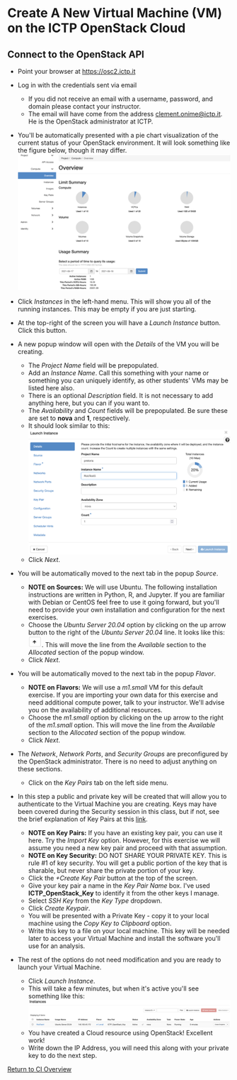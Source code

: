 # Create A New Virtual Machine (VM) on the ICTP OpenStack Cloud

## Connect to the OpenStack API
   * Point your browser at https://osc2.ictp.it
   * Log in with the credentials sent via email
      * If you did not receive an email with a username, password, and domain please contact your instructor. 
      * The email will have come from the address clement.onime@ictp.it. He is the OpenStack administrator at ICTP. 
   * You'll be automatically presented with a pie chart visualization of the current status of your OpenStack environment. It will look something like the figure below, though it may differ. 
   ![OpenStack Overview](OpenStack_Overview.png)

   * Click _Instances_ in the left-hand menu. This will show you all of the running instances. This may be empty if you are just starting. 
   * At the top-right of the screen you will have a _Launch Instance_ button. Click this button. 
   * A new popup window will open with the _Details_ of the VM you will be creating. 
      * The _Project Name_ field will be prepopulated.
      * Add an _Instance Name_. Call this something with your name or something you can uniquely identify, as other students' VMs may be listed here also. 
      * There is an optional _Description_ field. It is not necessary to add anything here, but you can if you want to.
      * The _Availability_ and _Count_ fields will be prepopulated. Be sure these are set to **nova** and **1**, respectively. 
      * It should look similar to this:
      ![Instance_Details](Instance_Details.png)
      * Click _Next_.
   * You will be automatically moved to the next tab in the popup _Source_.
      * **NOTE on Sources:** We will use Ubuntu. The following installation instructions are written in Python, R, and Jupyter.  If you are familiar with Debian or CentOS feel free to use it going forward, but you'll need to provide your own installation and configuration for the next exercises.
      * Choose the _Ubuntu Server 20.04_ option by clicking on the up arrow button to the right of the _Ubuntu Server 20.04_ line. It looks like this: <img src="Up_Arrow.png" width="30"/>. This will move the line from the _Available_ section to the _Allocated_ section of the popup window.   
      * Click _Next_.
   * You will be automatically moved to the next tab in the popup _Flavor_.
       * **NOTE on Flavors:** We will use a _m1.small_ VM for this default exercise. If you are importing your own data for this exercise and need additional compute power, talk to your instructor. We'll advise you on the availability of additional resources. 
       * Choose the _m1.small_ option by clicking on the up arrow to the right of the _m1.small_ option. This will move the line from the _Available_ section to the _Allocated_ section of the popup window.  
       * Click _Next_.
   * The _Network_, _Network Ports_, and _Security Groups_ are preconfigured by the OpenStack administrator. There is no need to adjust anything on these sections. 
       * Click on the _Key Pairs_ tab on the left side menu. 
   * In this step a public and private key will be created that will allow you to authenticate to the Virtual Machine you are creating. Keys may have been covered during the Security session in this class, but if not, see the brief explanation of Key Pairs at this [link](http://www.crypto-it.net/eng/tools/key-based-authentication.html). 
      *  **NOTE on Key Pairs:** If you have an existing key pair, you can use it here. Try the _Import Key_ option. However, for this exercise we will assume you need a new key pair and proceed with that assumption.
      *  **NOTE on Key Security:** DO NOT SHARE YOUR PRIVATE KEY. This is rule #1 of key security. You will get a public portion of the key that is sharable, but never share the private portion of your key. 
      *  Click the _+Create Key Pair_ button at the top of the screen. 
      *  Give your key pair a name in the _Key Pair Name_ box. I've used **ICTP_OpenStack_Key** to identify it from the other keys I manage. 
      *  Select _SSH Key_ from the _Key Type_ dropdown. 
      *  Click _Create Keypair_.
      *  You will be presented with a Private Key - copy it to your local machine using the _Copy Key to Clipboard_ option. 
      *  Write this key to a file on your local machine. This key will be needed later to access your Virtual Machine and install the software you'll use for an analysis.
   * The rest of the options do not need modification and you are ready to launch your Virtual Machine. 
      * Click _Launch Instance_. 
      * This will take a few minutes, but when it's active you'll see something like this: ![](Instance_Running.png) 
      * You have created a Cloud resource using OpenStack! Excellent work!
      * Write down the IP Address, you will need this along with your private key to do the next step.    

[Return to CI Overview](00-Hands_on_Exercise_Overview.md)

